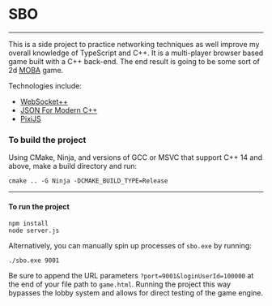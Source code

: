 # SBO
___

This is a side project to practice networking techniques as well improve my overall knowledge of TypeScript and C++. It is a multi-player browser based game built with a C++ back-end. The end result is going to be some sort of 2d [MOBA](https://en.wikipedia.org/wiki/Multiplayer_online_battle_arena) game.

Technologies include:
+ [WebSocket++](https://github.com/zaphoyd/websocketpp)
+ [JSON For Modern C++](https://github.com/nlohmann/json)
+ [PixiJS](https://github.com/pixijs/pixi.js)

### To build the project
Using CMake, Ninja, and versions of GCC or MSVC that support C++ 14 and above, make a build directory and run:
```
cmake .. -G Ninja -DCMAKE_BUILD_TYPE=Release
```

___
#### To run the project
```
npm install
node server.js
```

Alternatively, you can manually spin up processes of ``sbo.exe`` by running:
```
./sbo.exe 9001
```

Be sure to append the URL parameters ``?port=9001&loginUserId=100000`` at the end of your file path to ``game.html``.  Running the project this way bypasses the lobby system and allows for direct testing of the game engine.